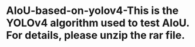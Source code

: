 # AIoU-based-on-yolov4-This is the YOLOv4 algorithm used to test AIoU. For details, please unzip the rar file.
